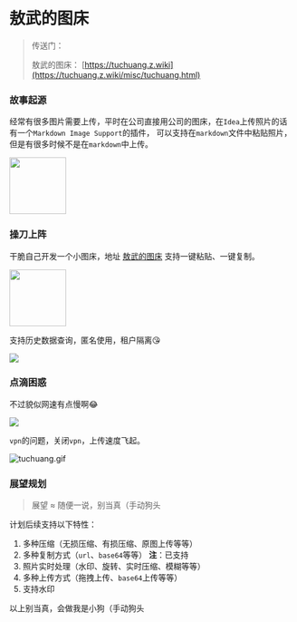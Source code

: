 # 敖武的图床

> 传送门：
> 
> 敖武的图床： [https://tuchuang.z.wiki](https://tuchuang.z.wiki/misc/tuchuang.html)

### 故事起源

经常有很多图片需要上传，平时在公司直接用公司的图床，在`Idea`上传照片的话有一个`Markdown Image Support`的插件，
可以支持在`markdown`文件中粘贴照片，但是有很多时候不是在`markdown`中上传。

<img src="https://fudongdong-statics.oss-cn-beijing.aliyuncs.com/images/20220405/1b67581529b24ee29f1af5ae285d76d1.png?x-oss-process=image/resize,w_800/quality,q_80" width="100" />

### 操刀上阵

干脆自己开发一个小图床，地址 [敖武的图床](https://tuchuang.z.wiki/misc/tuchuang.html) 支持一键粘贴、一键复制。

<img src="https://fudongdong-statics.oss-cn-beijing.aliyuncs.com/images/20220405/a8d7ff1dfad142f69a983e06c2cfd1b6.png?x-oss-process=image/resize,w_800/quality,q_80" width="100" />

支持历史数据查询，匿名使用，租户隔离😘

![](https://fudongdong-statics.oss-cn-beijing.aliyuncs.com/images/20220411/da4d0367e28548a3989cde9fb42ff75d.png?x-oss-process=image/resize,w_800/quality,q_80)

### 点滴困惑

不过貌似网速有点慢啊😂

![](https://fudongdong-statics.oss-cn-beijing.aliyuncs.com/images/20220405/5000de8b59174089bbe452f4d8f85e4e.png?x-oss-process=image/resize,w_800/quality,q_80)

`vpn`的问题，关闭`vpn`，上传速度飞起。

![tuchuang.gif](https://fudongdong-statics.oss-cn-beijing.aliyuncs.com/images/20220405/6b6963fbfdc247e58d5dca81ba234dec.gif?x-oss-process=image/resize,w_800/quality,q_80)

### 展望规划

> 展望 ≈ 随便一说，别当真（手动狗头

计划后续支持以下特性：

1. 多种压缩（无损压缩、有损压缩、原图上传等等）
2. 多种复制方式（`url`、`base64`等等） **注**：已支持
3. 照片实时处理（水印、旋转、实时压缩、模糊等等）
4. 多种上传方式（拖拽上传、`base64`上传等等）
5. 支持水印

以上别当真，会做我是小狗（手动狗头
